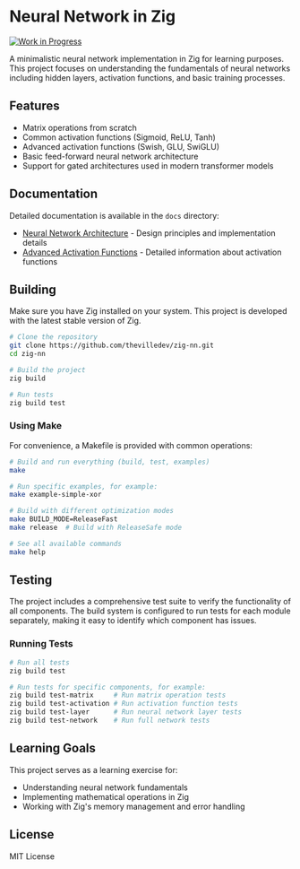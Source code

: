 # Neural Network in Zig

[![Work in Progress](https://img.shields.io/badge/Status-Work%20in%20Progress-yellow)](https://github.com/thevilledev/zig-nn)

A minimalistic neural network implementation in Zig for learning purposes. This project focuses on understanding the fundamentals of neural networks including hidden layers, activation functions, and basic training processes.

## Features

- Matrix operations from scratch
- Common activation functions (Sigmoid, ReLU, Tanh)
- Advanced activation functions (Swish, GLU, SwiGLU)
- Basic feed-forward neural network architecture
- Support for gated architectures used in modern transformer models

## Documentation

Detailed documentation is available in the `docs` directory:
- [Neural Network Architecture](docs/architecture.md) - Design principles and implementation details
- [Advanced Activation Functions](docs/activation_functions.md) - Detailed information about activation functions

## Building

Make sure you have Zig installed on your system. This project is developed with the latest stable version of Zig.

```bash
# Clone the repository
git clone https://github.com/thevilledev/zig-nn.git
cd zig-nn

# Build the project
zig build

# Run tests
zig build test
```

### Using Make

For convenience, a Makefile is provided with common operations:

```bash
# Build and run everything (build, test, examples)
make

# Run specific examples, for example:
make example-simple-xor

# Build with different optimization modes
make BUILD_MODE=ReleaseFast
make release  # Build with ReleaseSafe mode

# See all available commands
make help
```

## Testing

The project includes a comprehensive test suite to verify the functionality of all components. The build system is configured to run tests for each module separately, making it easy to identify which component has issues.

### Running Tests

```bash
# Run all tests
zig build test

# Run tests for specific components, for example:
zig build test-matrix     # Run matrix operation tests
zig build test-activation # Run activation function tests
zig build test-layer      # Run neural network layer tests
zig build test-network    # Run full network tests
```

## Learning Goals

This project serves as a learning exercise for:

- Understanding neural network fundamentals
- Implementing mathematical operations in Zig
- Working with Zig's memory management and error handling

## License

MIT License 